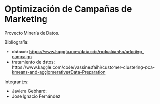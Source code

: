# Optimización de Campañas de Marketing

Proyecto Minería de Datos.

Bibliografía:
- dataset: https://www.kaggle.com/datasets/rodsaldanha/arketing-campaign
- tratamiento de datos: https://www.kaggle.com/code/yassinesfaihi/customer-clustering-pca-kmeans-and-agglomerative#Data-Preparation

Integrantes:
- Javiera Gebhardt
- Jose Ignacio Fernández
